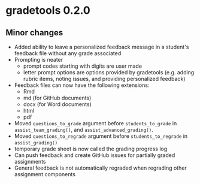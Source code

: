 # gradetools 0.2.0 

## Minor changes  

- Added ability to leave a personalized feedback message in a student's feedback file without any grade associated
- Prompting is neater 
    - prompt codes starting with digits are user made
    - letter prompt options are options provided by gradetools (e.g. adding rubric items, noting issues, and providing personalized feedback)
- Feedback files can now have the following extensions: 
    - Rmd
    - md (for GitHub documents)
    - docx (for Word documents)
    - html
    - pdf
- Moved `questions_to_grade` argument before `students_to_grade` in `assist_team_grading()`, and `assist_advanced_grading()`.
- Moved `questions_to_regrade` argument before `students_to_regrade` in `assist_grading()`
- temporary grade sheet is now called the grading progress log
- Can push feedback and create GitHub issues for partially graded assignments
- General feedback is not automatically regraded when regrading other assignment components